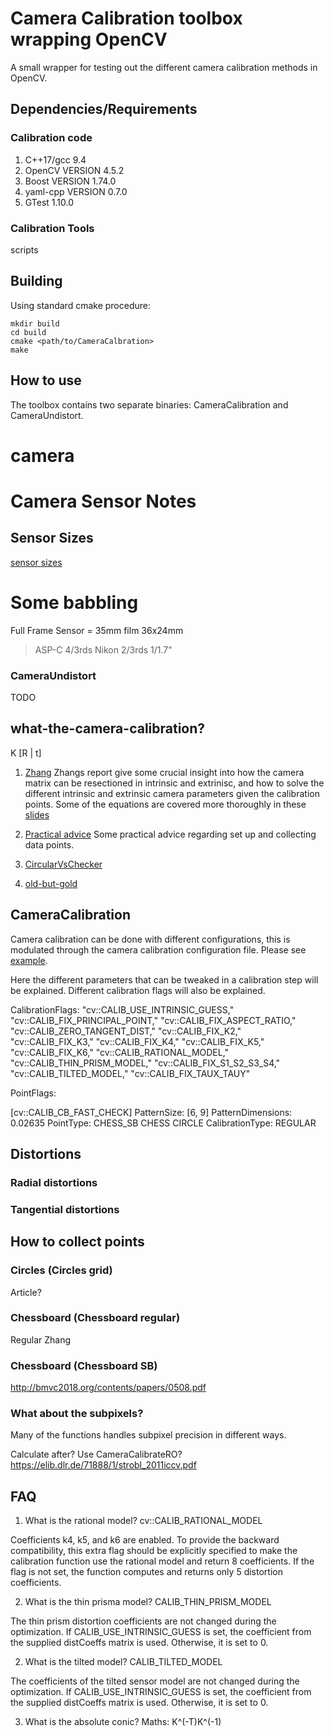# Camera Calibration toolbox wrapping OpenCV
A small wrapper for testing out the different camera calibration methods in OpenCV.

## Dependencies/Requirements


### Calibration code
1. C++17/gcc 9.4
2. OpenCV VERSION 4.5.2
3. Boost VERSION 1.74.0
4. yaml-cpp VERSION 0.7.0
5. GTest 1.10.0

### Calibration Tools
scripts

## Building

Using standard cmake procedure:

```
mkdir build
cd build
cmake <path/to/CameraCalbration>
make
```

## How to use

The toolbox contains two separate binaries:
CameraCalibration and CameraUndistort.


# camera 


# Camera Sensor Notes

## Sensor Sizes
[sensor sizes](https://designreviews.com/standards/digital-camera-sensor-size-chart/)

# Some babbling

Full Frame Sensor = 35mm film 
36x24mm
> ASP-C
> 4/3rds
> Nikon
> 2/3rds
1/1.7" 


### CameraUndistort
TODO

## what-the-camera-calibration?

K [R | t]

1. [Zhang](https://www.cvl.isy.liu.se/education/undergraduate/tsbb09/lasmaterial/zhang-report.pdf)
	Zhangs report give some crucial insight into how the camera matrix can 
	be resectioned in intrinsic and extrinisc, and how to solve the different intrinsic and extrinsic camera parameters 
	given the calibration points. Some of the equations are covered more thoroughly in these 
	[slides](https://www.cvl.isy.liu.se/education/undergraduate/tsbb09/forelasningsslides/CameraCalibration2.pdf)

2. [Practical advice](https://calib.io/blogs/knowledge-base/calibration-best-practices)
	Some practical advice regarding set up and collecting data points.

3. [CircularVsChecker](https://www.researchgate.net/post/Which-pattern-circle-pattern-or-checkerboard-pattern-should-be-used-for-automotive-camera-calibration-fisheye-wide-webcam)

4. [old-but-gold](https://dsp.stackexchange.com/questions/1567/how-do-i-get-the-most-accurate-camera-calibration)

## CameraCalibration

Camera calibration can be done with different configurations, this is modulated through the camera calibration configuration file. Please see [example](./example/chess.yml).

Here the different parameters that can be tweaked in a calibration step will be explained.
Different calibration flags will also be explained.

CalibrationFlags: 
"cv::CALIB_USE_INTRINSIC_GUESS," 
"cv::CALIB_FIX_PRINCIPAL_POINT," 
"cv::CALIB_FIX_ASPECT_RATIO,"
"cv::CALIB_ZERO_TANGENT_DIST,"
"cv::CALIB_FIX_K2,"
"cv::CALIB_FIX_K3,"
"cv::CALIB_FIX_K4,"
"cv::CALIB_FIX_K5,"
"cv::CALIB_FIX_K6,"
"cv::CALIB_RATIONAL_MODEL,"
"cv::CALIB_THIN_PRISM_MODEL,"
"cv::CALIB_FIX_S1_S2_S3_S4,"
"cv::CALIB_TILTED_MODEL,"
"cv::CALIB_FIX_TAUX_TAUY"

PointFlags: 

  [cv::CALIB_CB_FAST_CHECK]
PatternSize: [6, 9]
PatternDimensions: 0.02635
PointType: 
    CHESS_SB
    CHESS
    CIRCLE
CalibrationType: REGULAR

## Distortions

### Radial distortions

### Tangential distortions

## How to collect points

### Circles (Circles grid)

Article?

### Chessboard (Chessboard regular)
Regular Zhang

### Chessboard (Chessboard SB)
http://bmvc2018.org/contents/papers/0508.pdf

### What about the subpixels?

Many of the functions handles subpixel precision in different ways.

Calculate after?
Use CameraCalibrateRO?
https://elib.dlr.de/71888/1/strobl_2011iccv.pdf


## FAQ

1. What is the rational model? cv::CALIB\_RATIONAL\_MODEL

Coefficients k4, k5, and k6 are enabled. To provide the backward compatibility, this extra flag should be explicitly specified to make the calibration function use the rational model and return 8 coefficients. If the flag is not set, the function computes and returns only 5 distortion coefficients.

2. What is the thin prisma model? CALIB\_THIN\_PRISM\_MODEL

The thin prism distortion coefficients are not changed during the optimization. If CALIB_USE_INTRINSIC_GUESS is set, the coefficient from the supplied distCoeffs matrix is used. Otherwise, it is set to 0.

2. What is the tilted model? CALIB\_TILTED\_MODEL

The coefficients of the tilted sensor model are not changed during the optimization. If CALIB_USE_INTRINSIC_GUESS is set, the coefficient from the supplied distCoeffs matrix is used. Otherwise, it is set to 0.

3. What is the absolute conic?
Maths: K^(-T)K^(-1)
